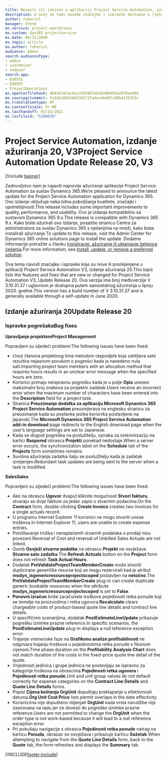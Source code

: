 ```yaml
---
title: Novosti ili izmjene u aplikaciji Project Service Automation, izdanje ažuriranja 20, V3
description: U ovoj se temi navode značajke i ispravke dostupne u rješenju Project Service Automation, izdanje ažuriranja 20, V3
author: ruhercul
manager: kfend
ms.service: project-operations
ms.custom: dyn365-projectservice
ms.date: 06/12/2020
ms.topic: article
ms.author: ruhercul
audience: Admin
search.audienceType:
- admin
- customizer
- enduser
search.app:
- D365CE
- D365PS
- ProjectOperations
ms.openlocfilehash: db416343ac9ac2591007e83be80493a48f9ae904
ms.sourcegitcommit: fa32b1893286f20271fa4ec4be8fc68bd135f53c
ms.translationtype: HT
ms.contentlocale: hr-HR
ms.lasthandoff: 02/15/2021
ms.locfileid: "5280659"
---
```

# <a name="project-service-automation-update-release-20-v3"></a><span data-ttu-id="530ce-103">Project Service Automation, izdanje ažuriranja 20, V3</span><span class="sxs-lookup"><span data-stu-id="530ce-103">Project Service Automation Update Release 20, V3</span></span>

[!include [banner](../includes/psa-now-project-operations.md)]

<span data-ttu-id="530ce-104">Zadovoljstvo nam je najaviti najnovije ažuriranje aplikacije Project Service Automation za sustav Dynamics 365.</span><span class="sxs-lookup"><span data-stu-id="530ce-104">We’re pleased to announce the latest update for the Project Service Automation application for Dynamics 365.</span></span> <span data-ttu-id="530ce-105">Ovo izdanje uključuje neka bitna poboljšanja kvalitete, značajki i upotrebljivosti.</span><span class="sxs-lookup"><span data-stu-id="530ce-105">This release includes some important improvements to quality, performance, and usability.</span></span> <span data-ttu-id="530ce-106">Ovo je izdanje kompatibilno sa sustavom Dynamics 365 9.x.</span><span class="sxs-lookup"><span data-stu-id="530ce-106">This release is compatible with Dynamics 365 9.x.</span></span> <span data-ttu-id="530ce-107">Kako biste ažurirali ovo izdanje, posjetite stranicu Centra za administratore za sustav Dynamics 365 s rješenjima na mreži, kako biste instalirali ažuriranje.</span><span class="sxs-lookup"><span data-stu-id="530ce-107">To update to this release, visit the Admin Center for Dynamics 365 online solutions page to install the update.</span></span> <span data-ttu-id="530ce-108">Dodatne informacije potražite u članku [Instaliranje, ažuriranje ili uklanjanje željenog rješenja](https://docs.microsoft.com/power-platform/admin/install-remove-preferred-solution).</span><span class="sxs-lookup"><span data-stu-id="530ce-108">For more information, see [Install, update, or remove a preferred solution](https://docs.microsoft.com/power-platform/admin/install-remove-preferred-solution).</span></span>

<span data-ttu-id="530ce-109">Ova tema navodi značajke i ispravke koje su nove ili promijenjene u aplikaciji Project Service Automation V3, izdanje ažuriranja 20.</span><span class="sxs-lookup"><span data-stu-id="530ce-109">This topic lists the features and fixes that are new or changed for Project Service Automation V3, Update Release 20.</span></span> <span data-ttu-id="530ce-110">Ova verzija ima broj međuverzije V 3.10.31.37 i uglavnom je dostupna putem samostalnog ažuriranja u lipnju 2020. godine.</span><span class="sxs-lookup"><span data-stu-id="530ce-110">This version has a build number of V 3.10.31.37 and is generally available through a self-update in June 2020.</span></span>

## <a name="update-release-20"></a><span data-ttu-id="530ce-111">Izdanje ažuriranja 20</span><span class="sxs-lookup"><span data-stu-id="530ce-111">Update Release 20</span></span>

### <a name="bug-fixes"></a><span data-ttu-id="530ce-112">Ispravke pogrešaka</span><span class="sxs-lookup"><span data-stu-id="530ce-112">Bug fixes</span></span>

<span data-ttu-id="530ce-113">**Upravljanje projektom**</span><span class="sxs-lookup"><span data-stu-id="530ce-113">**Project Management**</span></span>

<span data-ttu-id="530ce-114">Popravljeni su sljedeći problemi:</span><span class="sxs-lookup"><span data-stu-id="530ce-114">The following issues have been fixed:</span></span>

- <span data-ttu-id="530ce-115">Uvoz članova projektnog tima metodom raspodjele koja zahtijeva sate rezultira nejasnom porukom o pogrešci kada je navedeno nula sati.</span><span class="sxs-lookup"><span data-stu-id="530ce-115">Importing project team members with an allocation method that requires hours results in an unclear error message when the specified hours are zero.</span></span>
- <span data-ttu-id="530ce-116">Korisnici primaju neispravnu pogrešku kada je u polje **Opis** unesen maksimalni broj znakova za projektni zadatak.</span><span class="sxs-lookup"><span data-stu-id="530ce-116">Users receive an incorrect error when the maximum number of characters have been entered into the **Description** field for a project task.</span></span>
- <span data-ttu-id="530ce-117">Stranica **Preuzimanje dodatka za aplikaciju Microsoft Dynamics 365 Project Service Automation** preusmjerava na englesku stranicu za preuzimanje kada su postavke jezika korisnika postavljene na japanski.</span><span class="sxs-lookup"><span data-stu-id="530ce-117">The **Microsoft Dynamics 365 Project Service Automation add-in download** page redirects to the English download page when the user’s language settings are set to Japanese.</span></span>
- <span data-ttu-id="530ce-118">Kada se dogodi pogreška na poslužitelju, oznaka za sinkronizaciju na kartici **Raspored** obrasca **Projekti** ponekad nedostaje.</span><span class="sxs-lookup"><span data-stu-id="530ce-118">When a server error occurs, the synchronization label on the **Schedule** tab of the **Projects** form sometimes remains.</span></span>
- <span data-ttu-id="530ce-119">Suvišna ažuriranja zadatka šalju se poslužitelju kada je zadatak izmijenjen.</span><span class="sxs-lookup"><span data-stu-id="530ce-119">Redundant task updates are being sent to the server when a task is modified.</span></span>

<span data-ttu-id="530ce-120">**Sales**</span><span class="sxs-lookup"><span data-stu-id="530ce-120">**Sales**</span></span>

<span data-ttu-id="530ce-121">Popravljeni su sljedeći problemi:</span><span class="sxs-lookup"><span data-stu-id="530ce-121">The following issues have been fixed:</span></span>

- <span data-ttu-id="530ce-122">Ako na obrascu **Ugovor** dvaput kliknite mogućnost **Stvori fakturu**, stvaraju se dvije fakture za jedan zapis o stvarnim podacima.</span><span class="sxs-lookup"><span data-stu-id="530ce-122">On the **Contract** form, double-clicking **Create Invoice** creates two invoices for a single actuals record.</span></span>
- <span data-ttu-id="530ce-123">U programu Internet Explorer 11 korisnici ne mogu stvoriti unose troškova.</span><span class="sxs-lookup"><span data-stu-id="530ce-123">In Internet Explorer 11, users are unable to create expense entries.</span></span>
- <span data-ttu-id="530ce-124">Poništavanje troška i nenaplaćenih stvarnih podataka o prodaji nisu povezani.</span><span class="sxs-lookup"><span data-stu-id="530ce-124">Reversal of Cost and reversal of Unbilled Sales Actuals are not linked.</span></span>
- <span data-ttu-id="530ce-125">Gumb **Osvježi stvarne podatke** na obrascu **Projekt** ne osvježava **Stvarne sate zadatka**.</span><span class="sxs-lookup"><span data-stu-id="530ce-125">The **Refresh Actuals** button on the **Project** form does not refresh **Task Actual Hours**.</span></span>
- <span data-ttu-id="530ce-126">Dodatak **PreValidateProjectTeamMemberCreate** može stvoriti duplicirane generičke resurse koji se mogu rezervirati kad je atribut **msdyn_isgenericresourceprojectscoped** postavljen na **netočno**.</span><span class="sxs-lookup"><span data-stu-id="530ce-126">The **PreValidateProjectTeamMemberCreate** plug-in can create duplicate generic bookable resources when the attribute **msdyn_isgenericresourceprojectscoped** is set to **False**.</span></span>
- <span data-ttu-id="530ce-127">**Ponovni izračun** briše zaračunate troškove pojedinosti retka ponude koji se temelje na proizvodima i retka ugovora.</span><span class="sxs-lookup"><span data-stu-id="530ce-127">**Recalculate** clears chargeable costs of product-based quote line details and contract line details.</span></span>
- <span data-ttu-id="530ce-128">U specifičnim scenarijima, dodatak **PostEstimateLineUpdate** prikazuje pogrešku iznimke prazne reference.</span><span class="sxs-lookup"><span data-stu-id="530ce-128">In specific scenarios, the **PostEstimateLineUpdate** plug-in displays a null teference exception error.</span></span>
- <span data-ttu-id="530ce-129">Trajanje vremenske faze na **Grafikonu analize profitabilnosti** ne odgovara trajanju troškova u pojedinostima retka ponude s fiksnom cijenom.</span><span class="sxs-lookup"><span data-stu-id="530ce-129">Time phase duration on the **Profitability Analysis Chart** does not match duration of the costs in the fixed-price quote line detail of the quote.</span></span>
- <span data-ttu-id="530ce-130">Vrijednosti jedinica i grupe jedinica ne postavljaju se ispravno za kategorije troškova na obrascima **Pojedinosti retka ugovora** i **Pojedinosti retka ponude**.</span><span class="sxs-lookup"><span data-stu-id="530ce-130">Unit and unit group values do not default correctly for expense categories on the **Contract Line Details** and **Quote Line Details** forms.</span></span>
- <span data-ttu-id="530ce-131">Popisi **Cijena koštanja OrgUnit** dopuštaju preklapanje u efektivnosti datuma.</span><span class="sxs-lookup"><span data-stu-id="530ce-131">**Org Unit Cost Price** lists permit overlaps in the date effectivity.</span></span>
- <span data-ttu-id="530ce-132">Korisnicima nije dopušteno mijenjati **OrgUnit** kada vrsta narudžbe nije zasnovana na radu jer će dovesti do pogreške iznimke prazne reference.</span><span class="sxs-lookup"><span data-stu-id="530ce-132">Users are not permitted to change the **OrgUnit** when the order type is not work-based because it will lead to a null reference exception error.</span></span>
- <span data-ttu-id="530ce-133">Pri pokušaju navigacije s obrasca **Pojedinosti retka ponude** natrag na karticu **Ponuda**, obrazac se osvježava i prikazuje karticu **Sažetak**.</span><span class="sxs-lookup"><span data-stu-id="530ce-133">When attempting to navigate from the **Quote Line Details** form, back to the **Quote** tab, the form refreshes and displays the **Summary** tab.</span></span>


[!INCLUDE[footer-include](../includes/footer-banner.md)]